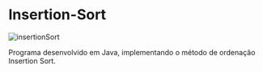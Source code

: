 # Insertion-Sort
![insertionSort](https://user-images.githubusercontent.com/121234114/218273398-dbe9b4e5-9a4b-43fc-bb72-bb79fd7d080a.png)

Programa desenvolvido em Java, implementando o método de ordenação Insertion Sort.
